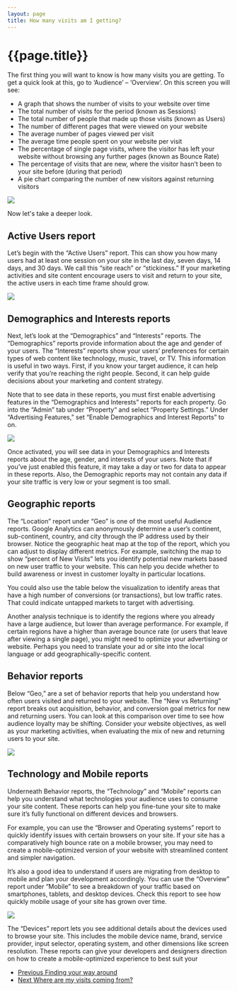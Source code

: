 ```yaml
---
layout: page
title: How many visits am I getting?
---
```

# {{page.title}}

The first thing you will want to know is how many visits you are getting. To get a quick look at this, go to ‘Audience’ – ‘Overview’. On this screen you will see:

*   A graph that shows the number of visits to your website over time
*   The total number of visits for the period (known as Sessions)
*   The total number of people that made up those visits (known as Users)
*   The number of different pages that were viewed on your website
*   The average number of pages viewed per visit
*   The average time people spent on your website per visit
*   The percentage of single page visits, where the visitor has left your website without browsing any further pages (known as Bounce Rate)
*   The percentage of visits that are new, where the visitor hasn’t been to your site before (during that period)
*   A pie chart comparing the number of new visitors against returning visitors

![]({{site.baseurl}}/assets/images/Google-analytics/how-many-visits-am-i-getting.jpg)

Now let's take a deeper look.

## Active Users report

Let’s begin with the “Active Users” report. This can show you how many users had at least one session on your site in the last day, seven days, 14 days, and 30 days. We call this “site reach” or “stickiness.” If your marketing activities and site content encourage users to visit and return to your site, the active users in each time frame should grow.

![]({{site.baseurl}}/assets/images/Google-analytics/audience-users-report.jpg)

## Demographics and Interests reports

Next, let’s look at the “Demographics” and “Interests” reports. The “Demographics” reports provide information about the age and gender of your users. The “Interests” reports show your users’ preferences for certain types of web content like technology, music, travel, or TV. This information is useful in two ways. First, if you know your target audience, it can help verify that you’re reaching the right people. Second, it can help guide decisions about your marketing and content strategy.

Note that to see data in these reports, you must first enable advertising features in the “Demographics and Interests” reports for each property. Go into the “Admin” tab under “Property“ and select “Property Settings.” Under “Advertising Features,” set “Enable Demographics and Interest Reports” to on.

![]({{site.baseurl}}/assets/images/Google-analytics/demo-interests-reports.jpg)

Once activated, you will see data in your Demographics and Interests reports about the age, gender, and interests of your users. Note that if you’ve just enabled this feature, it may take a day or two for data to appear in these reports. Also, the Demographic reports may not contain any data if your site traffic is very low or your segment is too small.

## Geographic reports

The “Location” report under “Geo” is one of the most useful Audience reports. Google Analytics can anonymously determine a user’s continent, sub-continent, country, and city through the IP address used by their browser. Notice the geographic heat map at the top of the report, which you can adjust to display different metrics. For example, switching the map to show “percent of New Visits” lets you identify potential new markets based on new user traffic to your website. This can help you decide whether to build awareness or invest in customer loyalty in particular locations.

You could also use the table below the visualization to identify areas that have a high number of conversions (or transactions), but low traffic rates. That could indicate untapped markets to target with advertising.

Another analysis technique is to identify the regions where you already have a large audience, but lower than average performance. For example, if certain regions have a higher than average bounce rate (or users that leave after viewing a single page), you might need to optimize your advertising or website. Perhaps you need to translate your ad or site into the local language or add geographically-specific content.

## Behavior reports

Below “Geo,” are a set of behavior reports that help you understand how often users visited and returned to your website. The “New vs Returning” report breaks out acquisition, behavior, and conversion goal metrics for new and returning users. You can look at this comparison over time to see how audience loyalty may be shifting. Consider your website objectives, as well as your marketing activities, when evaluating the mix of new and returning users to your site.

![]({{site.baseurl}}/assets/images/Google-analytics/behaviour-reports.jpg)

## Technology and Mobile reports

Underneath Behavior reports, the “Technology” and “Mobile” reports can help you understand what technologies your audience uses to consume your site content. These reports can help you fine-tune your site to make sure it’s fully functional on different devices and browsers.

For example, you can use the “Browser and Operating systems” report to quickly identify issues with certain browsers on your site. If your site has a comparatively high bounce rate on a mobile browser, you may need to create a mobile-optimized version of your website with streamlined content and simpler navigation.

It’s also a good idea to understand if users are migrating from desktop to mobile and plan your development accordingly. You can use the “Overview” report under “Mobile” to see a breakdown of your traffic based on smartphones, tablets, and desktop devices. Check this report to see how quickly mobile usage of your site has grown over time.

![]({{site.baseurl}}/assets/images/Google-analytics/tech-mobile-reports.jpg)

The “Devices” report lets you see additional details about the devices used to browse your site. This includes the mobile device name, brand, service provider, input selector, operating system, and other dimensions like screen resolution. These reports can give your developers and designers direction on how to create a mobile-optimized experience to best suit your

<nav class="pagination" aria-label="pagination">
  <ul>
    <li class="prev">
      <a href="Finding-your-way-around">
        <span class="pagination-item">
          <span class="fas fa-arrow-left"></span>Previous
        </span>
        <span>Finding your way around</span>
      </a>
    </li>
    <li class="next">
      <a href="Where-are-my-visits-coming-from">
        <span class="pagination-item">
          <span class="fas fa-arrow-right"></span>Next
        </span>
        <span>Where are my visits coming from?</span>
      </a>
    </li>
  </ul>
</nav>
